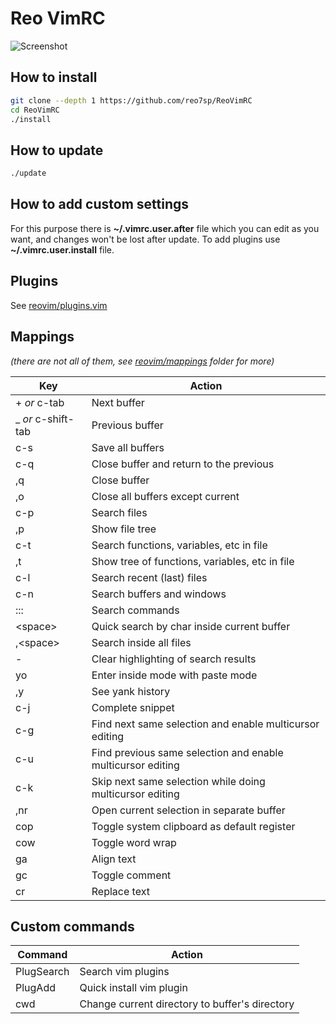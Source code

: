 # **Reo VimRC**

![Screenshot](http://i.imgur.com/SkHZbHa.png)

## How to install

```sh
git clone --depth 1 https://github.com/reo7sp/ReoVimRC
cd ReoVimRC
./install
```

## How to update

```sh
./update
```

## How to add custom settings
For this purpose there is **~/.vimrc.user.after** file which you can edit as you want, and changes won't be lost after update. To add plugins use **~/.vimrc.user.install** file.

## Plugins
See [reovim/plugins.vim](reovim/plugins.vim)

## Mappings
_(there are not all of them, see [reovim/mappings](reovim/mappings) folder for more)_

| Key                | Action                                                      |
| ---                | ---                                                         |
| + _or_ c-tab       | Next buffer                                                 |
| _ _or_ c-shift-tab | Previous buffer                                             |
| c-s                | Save all buffers                                            |
| c-q                | Close buffer and return to the previous                     |
| ,q                 | Close buffer                                                |
| ,o                 | Close all buffers except current                            |
| c-p                | Search files                                                |
| ,p                 | Show file tree                                              |
| c-t                | Search functions, variables, etc in file                    |
| ,t                 | Show tree of functions, variables, etc in file              |
| c-l                | Search recent (last) files                                  |
| c-n                | Search buffers and windows                                  |
| :::                | Search commands                                             |
| \<space\>          | Quick search by char inside current buffer                  |
| ,\<space\>         | Search inside all files                                     |
| -                  | Clear highlighting of search results                        |
| yo                 | Enter inside mode with paste mode                           |
| ,y                 | See yank history                                            |
| c-j                | Complete snippet                                            |
| c-g                | Find next same selection and enable multicursor editing     |
| c-u                | Find previous same selection and enable multicursor editing |
| c-k                | Skip next same selection while doing multicursor editing    |
| ,nr                | Open current selection in separate buffer                   |
| cop                | Toggle system clipboard as default register                 |
| cow                | Toggle word wrap                                            |
| ga                 | Align text                                                  |
| gc                 | Toggle comment                                              |
| cr                 | Replace text                                                |

## Custom commands

| Command    | Action                                         |
| ---        | ---                                            |
| PlugSearch | Search vim plugins                             |
| PlugAdd    | Quick install vim plugin                       |
| cwd        | Change current directory to buffer's directory |
